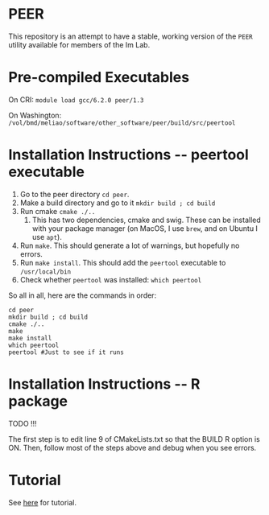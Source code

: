 # PEER

This repository is an attempt to have a stable, working version of the `PEER` utility available for members of the Im Lab.

# Pre-compiled Executables

On CRI: `module load gcc/6.2.0 peer/1.3`

On Washington: `/vol/bmd/meliao/software/other_software/peer/build/src/peertool`

# Installation Instructions -- peertool executable

1. Go to the peer directory `cd peer`. 
1. Make a build directory and go to it `mkdir build ; cd build`
1. Run cmake `cmake ./..`
    1. This has two dependencies, cmake and swig. These can be installed with your package manager (on MacOS, I use `brew`, and on Ubuntu I use `apt`).
1. Run `make`. This should generate a lot of warnings, but hopefully no errors. 
1. Run `make install`. This should add the `peertool` executable to `/usr/local/bin`
1. Check whether `peertool` was installed: `which peertool`

So all in all, here are the commands in order:
```
cd peer
mkdir build ; cd build
cmake ./..
make
make install
which peertool
peertool #Just to see if it runs
```


# Installation Instructions -- R package

TODO !!!

The first step is to edit line 9 of CMakeLists.txt so that the BUILD R option is ON. Then, follow most of the steps above and debug when you see errors.

# Tutorial

See [here](https://github.com/PMBio/peer/wiki/Tutorial) for tutorial.